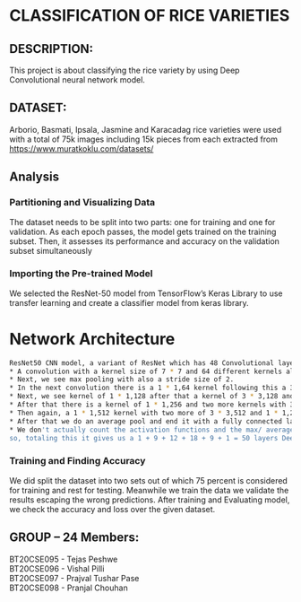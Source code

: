 # CLASSIFICATION OF RICE VARIETIES

## DESCRIPTION:
This project is about classifying the rice variety by using Deep Convolutional neural network model.
## DATASET:
Arborio, Basmati, Ipsala, Jasmine and Karacadag rice varieties were used with a total of 75k images including 15k pieces from each extracted from https://www.muratkoklu.com/datasets/ 
## Analysis

### Partitioning and Visualizing Data
The dataset needs to be split into two parts: one for training and one for validation. As each epoch passes, the model gets trained on the training subset. Then, it assesses its performance and accuracy on the validation subset simultaneously

### Importing the Pre-trained Model
We selected the ResNet-50 model from TensorFlow’s Keras Library to use transfer learning and create a classifier model from keras library.
# Network Architecture 

```bash
ResNet50 CNN model, a variant of ResNet which has 48 Convolutional layers along with 1 MaxPool and 1 Average Pool layer.
* A convolution with a kernel size of 7 * 7 and 64 different kernels all with a stride of size 2 giving us 1 layer.
* Next, we see max pooling with also a stride size of 2.
* In the next convolution there is a 1 * 1,64 kernel following this a 3 * 3,64 kernel and at last a 1 * 1,256 kernel, these three layers are     repeated in total 3 time so giving us 9 layers in this step.
* Next, we see kernel of 1 * 1,128 after that a kernel of 3 * 3,128 and at last a kernel of 1 * 1,512 this step was repeated 4 time so giving     us 12 layers in this step.
* After that there is a kernel of 1 * 1,256 and two more kernels with 3 * 3,256 and 1 * 1,1024 and this is repeated 6 time giving us a total of 18 layers.
* Then again, a 1 * 1,512 kernel with two more of 3 * 3,512 and 1 * 1,2048 and this was repeated 3 times giving us a total of 9 layers.
* After that we do an average pool and end it with a fully connected layer containing 1000 nodes and at the end a SoftMax function so this       gives us 1 layer.
* We don't actually count the activation functions and the max/ average pooling layers.
so, totaling this it gives us a 1 + 9 + 12 + 18 + 9 + 1 = 50 layers Deep Convolutional network.
```

### Training and Finding Accuracy
We did split the dataset into two sets out of which 75 percent is considered for training and rest for testing. Meanwhile we train the data we validate the results escaping the wrong predictions. After training and Evaluating model, we check the accuracy and loss over the given dataset.


 ## GROUP – 24 Members:
 BT20CSE095 - Tejas Peshwe <br>
 BT20CSE096 - Vishal Pilli <br>
 BT20CSE097 - Prajval Tushar Pase <br>
 BT20CSE098 - Pranjal Chouhan 

